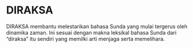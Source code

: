 # DIRAKSA
DIRAKSA membantu melestarikan bahasa Sunda yang mulai tergerus oleh dinamika zaman. Ini sesuai dengan makna leksikal bahasa Sunda dari “diraksa” itu sendiri yang memilki arti menjaga serta memelihara.
